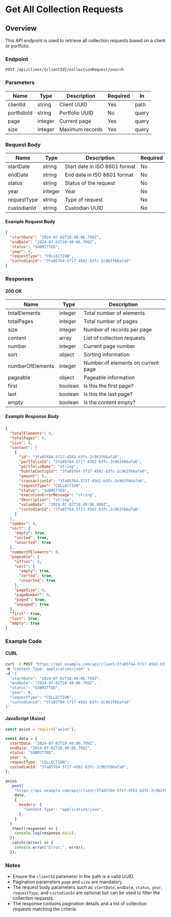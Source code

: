 # Get All Collection Requests

## Overview

This API endpoint is used to retrieve all collection requests based on a client or portfolio.

### Endpoint

```
POST /api/client/{clientId}/collectionRequest/search
```

### Parameters

| Name        | Type    | Description     | Required | In    |
| ----------- | ------- | --------------- | -------- | ----- |
| clientId    | string  | Client UUID     | Yes      | path  |
| portfolioId | string  | Portfolio UUID  | No       | query |
| page        | integer | Current page    | Yes      | query |
| size        | integer | Maximum records | Yes      | query |

### Request Body

| Name        | Type    | Description                   | Required |
| ----------- | ------- | ----------------------------- | -------- |
| startDate   | string  | Start date in ISO 8601 format | No       |
| endDate     | string  | End date in ISO 8601 format   | No       |
| status      | string  | Status of the request         | No       |
| year        | integer | Year                          | No       |
| requestType | string  | Type of request               | No       |
| custodianId | string  | Custodian UUID                | No       |

#### Example Request Body

```json
{
  "startDate": "2024-07-02T10:40:06.799Z",
  "endDate": "2024-07-02T10:40:06.799Z",
  "status": "SUBMITTED",
  "year": 0,
  "requestType": "COLLECTION",
  "custodianId": "3fa85f64-5717-4562-b3fc-2c963f66afa6"
}
```

### Responses

#### 200 OK

| Name             | Type    | Description                        |
| ---------------- | ------- | ---------------------------------- |
| totalElements    | integer | Total number of elements           |
| totalPages       | integer | Total number of pages              |
| size             | integer | Number of records per page         |
| content          | array   | List of collection requests        |
| number           | integer | Current page number                |
| sort             | object  | Sorting information                |
| numberOfElements | integer | Number of elements on current page |
| pageable         | object  | Pageable information               |
| first            | boolean | Is this the first page?            |
| last             | boolean | Is this the last page?             |
| empty            | boolean | Is the content empty?              |

##### Example Response Body

```json
{
  "totalElements": 0,
  "totalPages": 0,
  "size": 0,
  "content": [
    {
      "id": "3fa85f64-5717-4562-b3fc-2c963f66afa6",
      "portfolioId": "3fa85f64-5717-4562-b3fc-2c963f66afa6",
      "portfolioName": "string",
      "hubtleConfigId": "3fa85f64-5717-4562-b3fc-2c963f66afa6",
      "amount": 0,
      "transactionId": "3fa85f64-5717-4562-b3fc-2c963f66afa6",
      "requestType": "COLLECTION",
      "status": "SUBMITTED",
      "executionErrorMessage": "string",
      "description": "string",
      "valueDate": "2024-07-02T10:40:06.800Z",
      "custodianId": "3fa85f64-5717-4562-b3fc-2c963f66afa6"
    }
  ],
  "number": 0,
  "sort": {
    "empty": true,
    "sorted": true,
    "unsorted": true
  },
  "numberOfElements": 0,
  "pageable": {
    "offset": 0,
    "sort": {
      "empty": true,
      "sorted": true,
      "unsorted": true
    },
    "pageSize": 0,
    "pageNumber": 0,
    "paged": true,
    "unpaged": true
  },
  "first": true,
  "last": true,
  "empty": true
}
```

### Example Code

#### CURL

```sh
curl -X POST "https://api.example.com/api/client/3fa85f64-5717-4562-b3fc-2c963f66afa6/collectionRequest/search?page=0&size=10" \
-H "Content-Type: application/json" \
-d '{
  "startDate": "2024-07-02T10:40:06.799Z",
  "endDate": "2024-07-02T10:40:06.799Z",
  "status": "SUBMITTED",
  "year": 0,
  "requestType": "COLLECTION",
  "custodianId": "3fa85f64-5717-4562-b3fc-2c963f66afa6"
}'
```

#### JavaScript (Axios)

```javascript
const axios = require("axios");

const data = {
  startDate: "2024-07-02T10:40:06.799Z",
  endDate: "2024-07-02T10:40:06.799Z",
  status: "SUBMITTED",
  year: 0,
  requestType: "COLLECTION",
  custodianId: "3fa85f64-5717-4562-b3fc-2c963f66afa6",
};

axios
  .post(
    "https://api.example.com/api/client/3fa85f64-5717-4562-b3fc-2c963f66afa6/collectionRequest/search?page=0&size=10",
    data,
    {
      headers: {
        "Content-Type": "application/json",
      },
    }
  )
  .then((response) => {
    console.log(response.data);
  })
  .catch((error) => {
    console.error("Error:", error);
  });
```

### Notes

- Ensure the `clientId` parameter in the path is a valid UUID.
- Pagination parameters `page` and `size` are mandatory.
- The request body parameters such as `startDate`, `endDate`, `status`, `year`, `requestType`, and `custodianId` are optional but can be used to filter the collection requests.
- The response contains pagination details and a list of collection requests matching the criteria.

